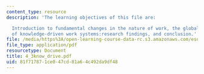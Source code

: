 ```yaml
---
content_type: resource
description: 'The learning objectives of this file are:

  Introduction to fundamental changes in the nature of work, the global diffusion
  of knowledge-driven work systems:research findings, and conclusion.'
file: /media/https%3A/open-learning-course-data-rc.s3.amazonaws.com/esd-60-lean-six-sigma-processes-summer-2004/81f717871ce047cd81a64c492da9df48_4_3know_drive.pdf
file_type: application/pdf
resourcetype: Document
title: 4_3know_drive.pdf
uid: 81f71787-1ce0-47cd-81a6-4c492da9df48
---
```


